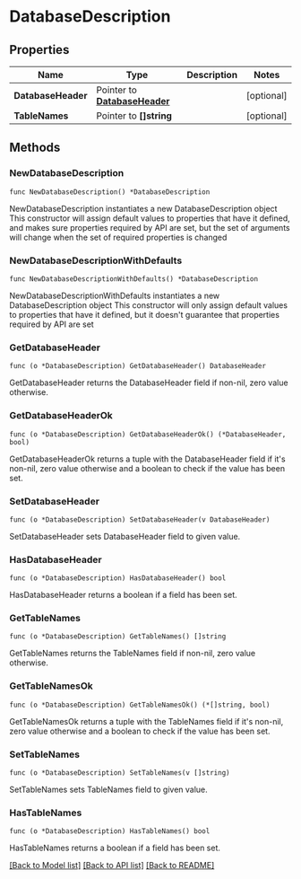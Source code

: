 # DatabaseDescription

## Properties

Name | Type | Description | Notes
------------ | ------------- | ------------- | -------------
**DatabaseHeader** | Pointer to [**DatabaseHeader**](DatabaseHeader.md) |  | [optional] 
**TableNames** | Pointer to **[]string** |  | [optional] 

## Methods

### NewDatabaseDescription

`func NewDatabaseDescription() *DatabaseDescription`

NewDatabaseDescription instantiates a new DatabaseDescription object
This constructor will assign default values to properties that have it defined,
and makes sure properties required by API are set, but the set of arguments
will change when the set of required properties is changed

### NewDatabaseDescriptionWithDefaults

`func NewDatabaseDescriptionWithDefaults() *DatabaseDescription`

NewDatabaseDescriptionWithDefaults instantiates a new DatabaseDescription object
This constructor will only assign default values to properties that have it defined,
but it doesn't guarantee that properties required by API are set

### GetDatabaseHeader

`func (o *DatabaseDescription) GetDatabaseHeader() DatabaseHeader`

GetDatabaseHeader returns the DatabaseHeader field if non-nil, zero value otherwise.

### GetDatabaseHeaderOk

`func (o *DatabaseDescription) GetDatabaseHeaderOk() (*DatabaseHeader, bool)`

GetDatabaseHeaderOk returns a tuple with the DatabaseHeader field if it's non-nil, zero value otherwise
and a boolean to check if the value has been set.

### SetDatabaseHeader

`func (o *DatabaseDescription) SetDatabaseHeader(v DatabaseHeader)`

SetDatabaseHeader sets DatabaseHeader field to given value.

### HasDatabaseHeader

`func (o *DatabaseDescription) HasDatabaseHeader() bool`

HasDatabaseHeader returns a boolean if a field has been set.

### GetTableNames

`func (o *DatabaseDescription) GetTableNames() []string`

GetTableNames returns the TableNames field if non-nil, zero value otherwise.

### GetTableNamesOk

`func (o *DatabaseDescription) GetTableNamesOk() (*[]string, bool)`

GetTableNamesOk returns a tuple with the TableNames field if it's non-nil, zero value otherwise
and a boolean to check if the value has been set.

### SetTableNames

`func (o *DatabaseDescription) SetTableNames(v []string)`

SetTableNames sets TableNames field to given value.

### HasTableNames

`func (o *DatabaseDescription) HasTableNames() bool`

HasTableNames returns a boolean if a field has been set.


[[Back to Model list]](../README.md#documentation-for-models) [[Back to API list]](../README.md#documentation-for-api-endpoints) [[Back to README]](../README.md)


